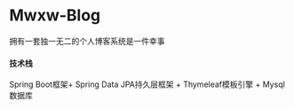 # Mwxw-Blog
拥有一套独一无二的个人博客系统是一件幸事
#### 技术栈
Spring Boot框架+ Spring Data JPA持久层框架 + Thymeleaf模板引擎 + Mysql数据库
